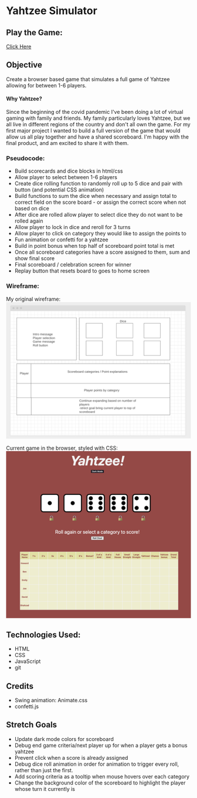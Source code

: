 # Yahtzee Simulator

## Play the Game:
[Click Here](https://howards-yahtzee.surge.sh/)

## Objective
Create a browser based game that simulates a full game of Yahtzee allowing for between 1-6 players.

#### Why Yahtzee?
Since the beginning of the covid pandemic I've been doing a lot of virtual gaming with family and friends. My family particularly loves Yahtzee, but we all live in different regions of the country and don't all own the game. For my first major project I wanted to build a full version of the game that would allow us all play together and have a shared scoreboard. I'm happy with the final product, and am excited to share it with them.

### Pseudocode:
- Build scorecards and dice blocks in html/css
- Allow player to select between 1-6 players
- Create dice rolling function to randomly roll up to 5 dice and pair with button (and potential CSS animation)
- Build functions to sum the dice when necessary and assign total to correct field on the score board - or assign the correct score when not based on dice
- After dice are rolled allow player to select dice they do not want to be rolled again
- Allow player to lock in dice and reroll for 3 turns
- Allow player to click on category they would like to assign the points to
- Fun animation or confetti for a yahtzee
- Build in point bonus when top half of scoreboard point total is met
- Once all scoreboard categories have a score assigned to them, sum and show final score
- Final scoreboard / celebration screen for winner
- Replay button that resets board to goes to home screen
### Wireframe:

My original wireframe:
![Wireframe detailing original layout plans for game](img/YahtzeeWireframe.png)

Current game in the browser, styled with CSS:
![Screenshot showing current game deployed in the browser](img/YahtzeeInBrowser.png)

## Technologies Used:
- HTML
- CSS
- JavaScript
- git


## Credits 
- Swing animation: Animate.css
- confetti.js 

## Stretch Goals
- Update dark mode colors for scoreboard 
- Debug end game criteria/next player up for when a player gets a bonus yahtzee
- Prevent click when a score is already assigned
- Debug dice roll animation in order for animation to trigger every roll, rather than just the first.
- Add scoring criteria as a tooltip when mouse hovers over each category
- Change the background color of the scoreboard to highlight the player whose turn it currently is



